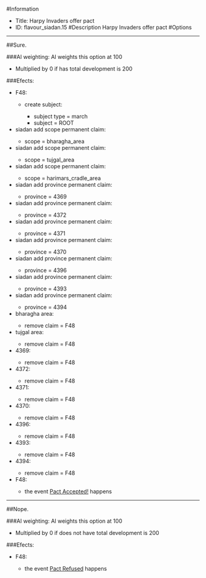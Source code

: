 #Information
 - Title: Harpy Invaders offer pact
 - ID: flavour_siadan.15
#Description
Harpy Invaders offer pact
#Options

___
##Sure.

###AI weighting:
AI weights this option at 100
 - Multiplied by 0 if has total development is 200


###Efects:<ul><li>F48:</li><ul><li>create subject:</li><ul><li>subject type = march</li><li>subject = ROOT</li></ul></ul><li>siadan add scope permanent claim:</li><ul><li>scope = bharagha_area</li></ul><li>siadan add scope permanent claim:</li><ul><li>scope = tujgal_area</li></ul><li>siadan add scope permanent claim:</li><ul><li>scope = harimars_cradle_area</li></ul><li>siadan add province permanent claim:</li><ul><li>province = 4369</li></ul><li>siadan add province permanent claim:</li><ul><li>province = 4372</li></ul><li>siadan add province permanent claim:</li><ul><li>province = 4371</li></ul><li>siadan add province permanent claim:</li><ul><li>province = 4370</li></ul><li>siadan add province permanent claim:</li><ul><li>province = 4396</li></ul><li>siadan add province permanent claim:</li><ul><li>province = 4393</li></ul><li>siadan add province permanent claim:</li><ul><li>province = 4394</li></ul><li>bharagha area:</li><ul><li>remove claim = F48</li></ul><li>tujgal area:</li><ul><li>remove claim = F48</li></ul><li>4369:</li><ul><li>remove claim = F48</li></ul><li>4372:</li><ul><li>remove claim = F48</li></ul><li>4371:</li><ul><li>remove claim = F48</li></ul><li>4370:</li><ul><li>remove claim = F48</li></ul><li>4396:</li><ul><li>remove claim = F48</li></ul><li>4393:</li><ul><li>remove claim = F48</li></ul><li>4394:</li><ul><li>remove claim = F48</li></ul><li>F48:</li><ul><li>the event [Pact Accepted!](../events/pact_accepted.md) happens</li></ul></ul>

___
##Nope.

###AI weighting:
AI weights this option at 100
 - Multiplied by 0 if does not have total development is 200


###Efects:<ul><li>F48:</li><ul><li>the event [Pact Refused](../events/pact_refused.md) happens</li></ul></ul>
